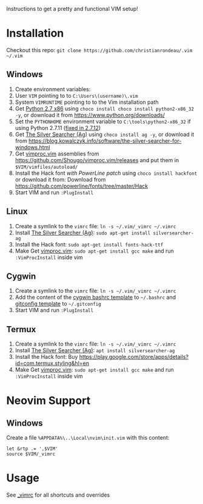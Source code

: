Instructions to get a pretty and functional VIM setup!

# Installation

Checkout this repo: `git clone https://github.com/christianrondeau/.vim ~/.vim`

## Windows
1. Create environment variables:
  1. User `VIM` pointing to to `C:\Users\(username)\.vim`
  1. System `VIMRUNTIME` pointing to to the Vim installation path
1. Get [Python 2.7 x86](https://www.python.org/) using `choco install choco install python2-x86_32 -y`, or download it from https://www.python.org/downloads/
  1. Set the `PYTHONHOME` environment variable to `C:\tools\python2-x86_32` if using Python 2.7.11 ([fixed in 2.7.12](https://github.com/vim/vim/issues/526))
1. Get [The Silver Searcher (Ag)](http://geoff.greer.fm/ag/) using `choco install ag -y`, or download it  from https://blog.kowalczyk.info/software/the-silver-searcher-for-windows.html
1. Get [vimproc.vim](https://github.com/Shougo/vimproc.vim) assemblies from https://github.com/Shougo/vimproc.vim/releases and put them in `$VIM/vimfiles/autoload/`
1. Install the Hack font *with PowerLine patch* using `choco install hackfont` or download it from: Download from https://github.com/powerline/fonts/tree/master/Hack
1. Start VIM and run `:PlugInstall`

## Linux
1. Create a symlink to the `vimrc` file: `ln -s ~/.vim/_vimrc ~/.vimrc`
1. Install [The Silver Searcher (Ag)](http://geoff.greer.fm/ag/): `sudo apt-get install silversearcher-ag`
1. Install the Hack font: `sudo apt-get install fonts-hack-ttf`
1. Make Get [vimproc.vim](https://github.com/Shougo/vimproc.vim): `sudo apt-get install gcc make` and run `:VimProcInstall` inside vim

## Cygwin
1. Create a symlink to the `vimrc` file: `ln -s ~/.vim/_vimrc ~/.vimrc`
1. Add the content of the [cygwin bashrc template](templates/.bashrc_cygwin) to `~/.bashrc` and [gitconfig template](templates/.gitconfig_cygwin) to `~/.gitconfig`
1. Start VIM and run `:PlugInstall`

## Termux
1. Create a symlink to the `vimrc` file: `ln -s ~/.vim/_vimrc ~/.vimrc`
1. Install [The Silver Searcher (Ag)](http://geoff.greer.fm/ag/): `apt install silversearcher-ag`
1. Install the Hack font: Buy https://play.google.com/store/apps/details?id=com.termux.styling&hl=en
1. Make Get [vimproc.vim](https://github.com/Shougo/vimproc.vim): `sudo apt-get install gcc make` and run `:VimProcInstall` inside vim

# Neovim Support

## Windows

Create a file `%APPDATA%\..\Local\nvim\init.vim` with this content:

    let &rtp .= ',$VIM'
    source $VIM/_vimrc

# Usage

See [_vimrc](https://github.com/christianrondeau/.vim/blob/master/_vimrc) for all shortcuts and overrides
